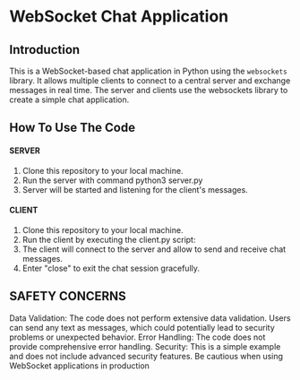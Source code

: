 # WebSocket Chat Application

## Introduction
This is a WebSocket-based chat application in Python using the `websockets` library. It allows multiple clients to connect to a central server and exchange messages in real time.
The server and clients use the websockets library to create a simple chat application. 


## How To Use The Code

#### SERVER
1. Clone this repository to your local machine.
2. Run the server with command python3 server.py
3. Server will be started and listening for the client's messages.

#### CLIENT
1. Clone this repository to your local machine.
2. Run the client by executing the client.py script:
3. The client will connect to the server and allow to send and receive chat messages.
4. Enter "close" to exit the chat session gracefully.

## SAFETY CONCERNS
Data Validation: The code does not perform extensive data validation. Users can send any text as messages, which could potentially lead to security problems or unexpected behavior. 
Error Handling: The code does not provide comprehensive error handling. 
Security: This is a simple example and does not include advanced security features. Be cautious when using WebSocket applications in production
